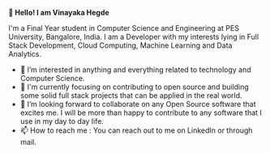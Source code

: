 **👋 Hello!
 I am Vinayaka Hegde**



I'm a Final Year student in Computer Science and Engineering at PES University, Bangalore, India. I am a Developer with my interests lying in Full Stack Development, Cloud Computing, Machine Learning and Data Analytics.

- 👀 I’m interested in anything and everything related to technology and Computer Science. 
- 🌱 I'm currently focusing on contributing to open source and building some solid full stack projects that can be applied in the real world.
- 💞️ I’m looking forward to collaborate on any Open Source software that excites me. I will be more than happy to contribute to any software that I use in my day to day life.
- 📫 How to reach me :  You can reach out to me on LinkedIn or through mail. 

<!---
Vinayaka2k/Vinayaka2k is a ✨ special ✨ repository because its `README.md` (this file) appears on your GitHub profile.
You can click the Preview link to take a look at your changes.
--->
